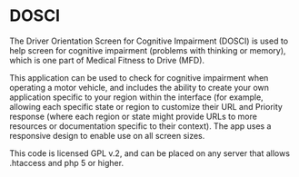DOSCI
=====

The Driver Orientation Screen for Cognitive Impairment (DOSCI) is used to help screen for cognitive impairment (problems with thinking or memory), which is one part of Medical Fitness to Drive (MFD).

This application can be used to check for cognitive impairment when operating a motor vehicle, and includes the ability to create your own application specific to your region within the interface (for example, allowing each specific state or region to customize their URL and Priority response (where each region or state might provide URLs to more resources or documentation specific to their context). The app uses a responsive design to enable use on all screen sizes.  

This code is licensed GPL v.2, and can be placed on any server that allows .htaccess and php 5 or higher. 
